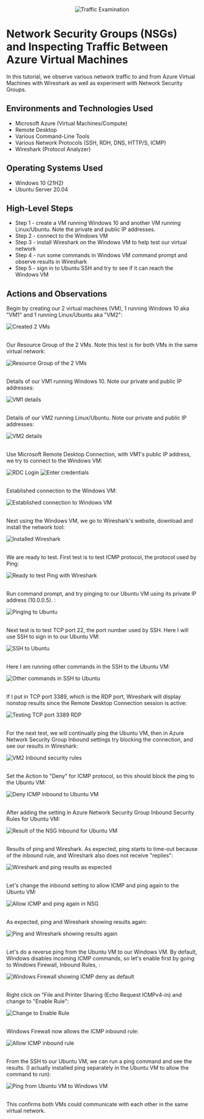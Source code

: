 <p align="center">
<img src="https://i.imgur.com/Ua7udoS.png" alt="Traffic Examination"/>
</p>

<h1>Network Security Groups (NSGs) and Inspecting Traffic Between Azure Virtual Machines</h1>
In this tutorial, we observe various network traffic to and from Azure Virtual Machines with Wireshark as well as experiment with Network Security Groups. <br />

<!---
<h2>Video Demonstration</h2>

- ### [YouTube: Azure Virtual Machines, Wireshark, and Network Security Groups](https://www.youtube.com) -->

<h2>Environments and Technologies Used</h2>

- Microsoft Azure (Virtual Machines/Compute)
- Remote Desktop
- Various Command-Line Tools
- Various Network Protocols (SSH, RDH, DNS, HTTP/S, ICMP)
- Wireshark (Protocol Analyzer)

<h2>Operating Systems Used </h2>

- Windows 10 (21H2)
- Ubuntu Server 20.04

<h2>High-Level Steps</h2>

- Step 1 - create a VM running Windows 10 and another VM running Linux/Ubuntu. Note the private and public IP addresses.
- Step 2 - connect to the Windows VM
- Step 3 - install Wireshark on the Windows VM to help test our virtual network
- Step 4 - run some commands in Windows VM command prompt and observe results in Wireshark
- Step 5 - sign in to Ubuntu SSH and try to see if it can reach the Windows VM

<h2>Actions and Observations</h2>

<p>Begin by creating our 2 virtual machines (VM), 1 running Windows 10 aka "VM1" and 1 running Linux/Ubuntu aka "VM2":</p>
<img src="https://github.com/user-attachments/assets/5761c877-0d8d-4e80-a9f5-770b2efe1aab" alt="Created 2 VMs" />
<br /><br />

<p>Our Resource Group of the 2 VMs. Note this test is for both VMs in the same virtual network:</p>
<img src="https://github.com/user-attachments/assets/4d124a1d-a451-4944-8128-b332bc98c439" alt="Resource Group of the 2 VMs" />
<br /><br />

<p>Details of our VM1 running Windows 10. Note our private and public IP addresses:</p>
<img src="https://github.com/user-attachments/assets/7632cb1a-31b0-42a4-8f43-c02bac583427" alt="VM1 details" />
<br /><br />

<p>Details of our VM2 running Linux/Ubuntu. Note our private and public IP addresses:</p>
<img src="https://github.com/user-attachments/assets/ab0e095f-5b13-46f2-8568-1ace15ac910c" alt="VM2 details" />
<br /><br />

<p>Use Microsoft Remote Desktop Connection, with VM1's public IP address, we try to connect to the Windows VM:</p>
<img src="https://github.com/user-attachments/assets/29ed4288-6934-4fb1-b110-49affc0260d5" alt="RDC Login" />
<img src="https://github.com/user-attachments/assets/9890ba34-898f-4b1b-9d42-730655b15a5f" alt="Enter credentials" />
<br /><br />

<p>Established connection to the Windows VM:</p>
<img src="https://github.com/user-attachments/assets/ac85a143-e015-47cc-923e-1004f3e77edd" alt="Established connection to Windows VM" />
<br /><br />

<p>Next using the Windows VM, we go to Wireshark's website, download and install the network tool:</p>
<img src="https://github.com/user-attachments/assets/9161829b-e732-4a71-9c5b-67c6895d9ec2" alt="Installed Wireshark" />
<br /><br />

<p>We are ready to test. First test is to test ICMP protocol, the protocol used by Ping:</p>
<img src="https://github.com/user-attachments/assets/3ef339d5-79f0-4ba1-8596-de702d4c0d30" alt="Ready to test Ping with Wireshark" />
<br /><br />

<p>Run command prompt, and try pinging to our Ubuntu VM using its private IP address (10.0.0.5). :</p>
<img src="https://github.com/user-attachments/assets/31f32438-e962-4d1e-8ec9-842f34cbef24" alt="Pinging to Ubuntu" />
<br /><br />

<p>Next test is to test TCP port 22, the port number used by SSH.  Here I will use SSH to sign in to our Ubuntu VM:</p>
<img src="https://github.com/user-attachments/assets/66105ed6-2116-4958-8f9b-00b340caee9a" alt="SSH to Ubuntu" />
<br /><br />

<p>Here I am running other commands in the SSH to the Ubuntu VM:</p>
<img src="https://github.com/user-attachments/assets/f7529aed-1379-45a2-95e6-706072c8db21" alt="Other commands in SSH to Ubuntu" />
<br /><br />

<p>If I put in TCP port 3389, which is the RDP port, Wireshark will display nonstop results since the Remote Desktop Connection session is active:</p>
<img src="https://github.com/user-attachments/assets/3fe6b969-0dfa-41a1-8ac1-64b3b5d007e1" alt="Testing TCP port 3389 RDP" />
<br /><br />

<p>For the next test, we will continually ping the Ubuntu VM, then in Azure Network Security Group Inbound settings try blocking the connection, and see our results in Wireshark:</p>
<img src="https://github.com/user-attachments/assets/91c6e031-236f-4b03-aa39-1d0a1857a448" alt="VM2 Inbound security rules" />
<br /><br />

<p>Set the Action to "Deny" for ICMP protocol, so this should block the ping to the Ubuntu VM:</p>
<img src="https://github.com/user-attachments/assets/2caba882-6199-4542-a2cc-cc55e8564a9d" alt="Deny ICMP inbound to Ubuntu VM" />
<br /><br />

<p>After adding the setting in Azure Network Security Group Inbound Security Rules for Ubuntu VM:</p>
<img src="https://github.com/user-attachments/assets/f9c02d9a-cf3e-42d2-9499-88aa543c0518" alt="Result of the NSG Inbound for Ubuntu VM" />
<br /><br />

<p>Results of ping and Wireshark. As expected, ping starts to time-out because of the inbound rule, and Wireshark also does not receive "replies":</p>
<img src="https://github.com/user-attachments/assets/2d072ff2-aa3b-4df0-a17f-c5846884735e" alt="Wireshark and ping results as expected" />
<br /><br />

<p>Let's change the inbound setting to allow ICMP and ping again to the Ubuntu VM:</p>
<img src="https://github.com/user-attachments/assets/e4e56944-e676-43d4-a17c-73e9dde5e2b9" alt="Allow ICMP and ping again in NSG" />
<br /><br />

<p>As expected, ping and Wireshark showing results again:</p>
<img src="https://github.com/user-attachments/assets/9a064bc3-82b1-44e6-9eae-18e18dbe31a5" alt="Ping and Wireshark showing results again" />
<br /><br />

<p>Let's do a reverse ping from the Ubuntu VM to our Windows VM.  By default, Windows disables incoming ICMP commands, so let's enable first by going to Windows Firewall, Inbound Rules, :</p>
<img src="https://github.com/user-attachments/assets/21fd5f0e-67a7-4a0b-bfb4-cda4ad2c163c" alt="Windows Firewall showing ICMP deny as default" />
<br /><br />

<p>Right click on "File and Printer Sharing (Echo Request ICMPv4-in) and change to "Enable Rule":</p>
<img src="https://github.com/user-attachments/assets/6ea01db7-7fa4-4942-97a2-e02882eb6216" alt="Change to Enable Rule" />
<br /><br />

<p>Windows Firewall now allows the ICMP inbound rule:</p>
<img src="https://github.com/user-attachments/assets/64d524b5-e28b-4416-b93c-8a131506ed71" alt="Allow ICMP inbound rule" />
<br /><br />

<p>From the SSH to our Ubuntu VM, we can run a ping command and see the results.  (I actually installed ping separately in the Ubuntu VM to allow the command to run):</p>
<img src="https://github.com/user-attachments/assets/94dca37e-bf7b-402d-9eca-061ab1629d1f" alt="Ping from Ubuntu VM to Windows VM" />
<br /><br />

<p>This confirms both VMs could communicate with each other in the same virtual network.</p>


